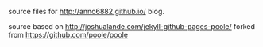 source files for http://anno6882.github.io/ blog.

source based on http://joshualande.com/jekyll-github-pages-poole/ forked from https://github.com/poole/poole
